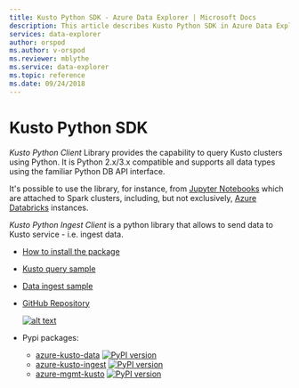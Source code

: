 ```yaml
---
title: Kusto Python SDK - Azure Data Explorer | Microsoft Docs
description: This article describes Kusto Python SDK in Azure Data Explorer.
services: data-explorer
author: orspod
ms.author: v-orspod
ms.reviewer: mblythe
ms.service: data-explorer
ms.topic: reference
ms.date: 09/24/2018
---
```

# Kusto Python SDK

*Kusto Python Client* Library provides the capability to query Kusto clusters using Python. It is Python 2.x/3.x compatible and supports
all data types using the familiar Python DB API interface.

It's possible to use the library, for instance, from [Jupyter Notebooks](https://jupyter.org/) which are attached to Spark clusters,
including, but not exclusively, [Azure Databricks](https://azure.microsoft.com/en-us/services/databricks/) instances.

*Kusto Python Ingest Client* is a python library that allows to send data to Kusto service - i.e. ingest data. 

* [How to install the package](https://github.com/Azure/azure-kusto-python#install)

* [Kusto query sample](https://github.com/Azure/azure-kusto-python/blob/master/azure-kusto-data/tests/sample.py)

* [Data ingest sample](https://github.com/Azure/azure-kusto-python/blob/master/azure-kusto-ingest/tests/sample.py)

* [GitHub Repository](https://github.com/Azure/azure-kusto-python)

    [![alt text](https://travis-ci.org/Azure/azure-kusto-python.svg?branch=master "azure-kusto-python")](https://travis-ci.org/Azure/azure-kusto-python)

* Pypi packages:

    * [azure-kusto-data](https://pypi.org/project/azure-kusto-data/)
    [![PyPI version](https://badge.fury.io/py/azure-kusto-data.svg)](https://badge.fury.io/py/azure-kusto-data)
    * [azure-kusto-ingest](https://pypi.org/project/azure-kusto-ingest/)
    [![PyPI version](https://badge.fury.io/py/azure-kusto-ingest.svg)](https://badge.fury.io/py/azure-kusto-ingest)
    * [azure-mgmt-kusto](https://pypi.org/project/azure-mgmt-kusto/)
    [![PyPI version](https://badge.fury.io/py/azure-mgmt-kusto.svg)](https://badge.fury.io/py/azure-mgmt-kusto)